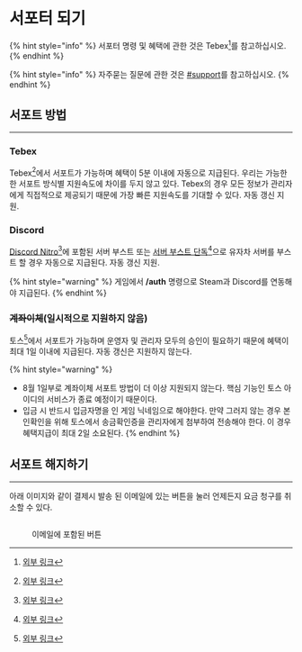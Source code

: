 # 서포터 되기

{% hint style="info" %}
서포터 명령 및 혜택에 관한 것은 Tebex[^1]를 참고하십시오.
{% endhint %}

{% hint style="info" %}
자주묻는 질문에 관한 것은 [#support](faq.md#support "mention")를 참고하십시오.
{% endhint %}

## 서포트 방법 <a href="#supportmethod" id="supportmethod"></a>

***

### Tebex

Tebex[^2]에서 서포트가 가능하며 혜택이 5분 이내에 자동으로 지급된다. 우리는 가능한 한 서포트 방식별 지원속도에 차이를 두지 않고 있다. Tebex의 경우 모든 정보가 관리자에게 직접적으로 제공되기 때문에 가장 빠른 지원속도를 기대할 수 있다. 자동 갱신 지원.

### Discord

[Discord Nitro](#user-content-fn-3)[^3]에 포함된 서버 부스트 또는 [서버 부스트 단독](#user-content-fn-4)[^4]으로 유자차 서버를 부스트 할 경우 자동으로 지급된다. 자동 갱신 지원.

{% hint style="warning" %}
게임에서 **/auth** 명령으로 Steam과 Discord를 연동해야 지급된다.
{% endhint %}

### ~~계좌이체~~(일시적으로 지원하지 않음) <a href="#account-transfer" id="account-transfer"></a>

토스[^5]에서 서포트가 가능하며 운영자 및 관리자 모두의 승인이 필요하기 때문에 혜택이 최대 1일 이내에 지급된다. 자동 갱신은 지원하지 않는다.

{% hint style="warning" %}
* 8월 1일부로 계좌이체 서포트 방법이 더 이상 지원되지 않는다. 핵심 기능인 토스 아이디의 서비스가 종료 예정이기 때문이다.
* 입금 시 반드시 입금자명을 인 게임 닉네임으로 해야한다. 만약 그러지 않는 경우 본인확인을 위해 토스에서 송금확인증을 관리자에게 첨부하여 전송해야 한다. 이 경우 혜택지급이 최대 2일 소요된다.
{% endhint %}

## 서포트 해지하기 <a href="#how-to-unsubscribe" id="how-to-unsubscribe"></a>

***

아래 이미지와 같이 결제시 발송 된 이메일에 있는 버튼을 눌러 언제든지 요금 청구를 취소할 수 있다.

<div align="left">

<figure><img src="https://i.imgur.com/UEX0ZPi.png" alt=""><figcaption><p>이메일에 포함된 버튼</p></figcaption></figure>

</div>

[^1]: [외부 링크](https://yujachaserversupport.tebex.io/)

[^2]: [외부 링크](https://yujachaserversupport.tebex.io/)

[^3]: [외부 링크](https://support.discord.com/hc/ko/articles/115000435108-Nitro-Nitro-Basic%EC%9D%80-%EB%AC%B4%EC%97%87%EC%9E%85%EB%8B%88%EA%B9%8C#h\_01GFV3NE6JPS6BRTX7XYQDJ0S4)

[^4]: [외부 링크](https://support.discord.com/hc/ko/articles/360028038352-Server-Boosting-FAQ-#h\_9dfb44db-c394-4339-863b-e6d1e3fb0469)

[^5]: [외부 링크](https://toss.me/%EC%9C%A0%EC%9E%90%EC%B0%A8%EC%84%9C%EB%B2%84/5000)
